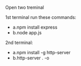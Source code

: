 Open two treminal

1st terminal run these commands:
- a.npm install express
- b.node app.js

2nd terminal:
- a.npm install -g http-server
- b.http-server . -o
